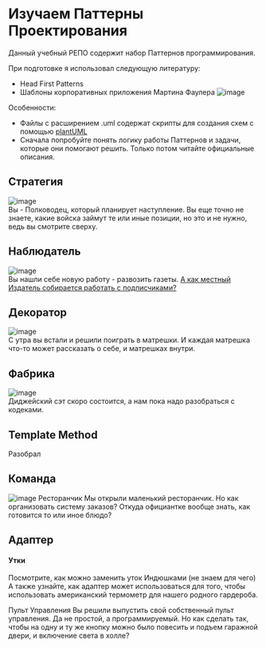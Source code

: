 # Изучаем Паттерны Проектирования
Данный учебный РЕПО содержит набор Паттернов программирования.

При подготовке я использовал следующую литературу:
- Head First Patterns
- Шаблоны корпоративных приложения Мартина Фаулера
![image](https://user-images.githubusercontent.com/78168466/198394097-7d28a6c3-7aad-4fb1-8872-846ecc4a1629.png)

Особенности:
- Файлы с расширением .uml содержат скрипты для создания схем с помощью [plantUML](https://plantuml.com/)
- Сначала попробуйте понять логику работы Паттернов и задачи, которые они помогают решить. Только потом читайте официальные описания. 

## Стратегия
![image](https://user-images.githubusercontent.com/78168466/198888614-0f4df0b1-8091-4a04-8c7d-5545f99b41d8.png)<br> 
Вы - Полководец, который планирует наступление. Вы еще точно не знаете, какие войска займут те или иные позиции, но это и не нужно, ведь вы смотрите сверху.

## Наблюдатель
![image](https://user-images.githubusercontent.com/78168466/198893398-b4e71fe7-651e-41c6-8bc2-ce6af268259f.png) <br>
Вы нашли себе новую работу - развозить газеты. [А как местный Издатель собирается работать с подписчиками?](https://github.com/AlexRussianPyth/learn_oop/tree/main/head_first_book/observer "Необязательная подсказка")

## Декоратор
![image](https://user-images.githubusercontent.com/78168466/199572155-e8ee0217-f152-4b46-8725-c422df6cd0cb.png)
<br>
С утра вы встали и решили поиграть в матрешки. И каждая матрешка что-то может рассказать о себе, и матрешках внутри.

## Фабрика
![image](https://user-images.githubusercontent.com/78168466/199784041-06295f6c-6b9c-4e6a-bbb2-8e9cd0c9621f.png)
<br>
Диджейский сэт скоро состоится, а нам пока надо разобраться с кодеками. 

## Template Method
Разобрал

## Команда
![image](https://user-images.githubusercontent.com/78168466/202842708-af92cca0-a0fa-4fc9-88ed-2e0647e4e107.png)
Ресторанчик
Мы открыли маленький ресторанчик. Но как организовать систему заказов? Откуда официантке вообще знать, как готовится то или иное блюдо?

## Адаптер
#### Утки
Посмотрите, как можно заменить уток Индюшками (не знаем для чего)
А также узнайте, как адаптер может использоваться для того, чтобы использовать американский термометр для нашего родного гардероба.  

Пульт Управления
Вы решили выпустить свой собственный пульт управления. Да не простой, а программируемый. Но как сделать так, чтобы на одну и ту же кнопку можно было повесить и подъем гаражной двери, и включение света в холле?
